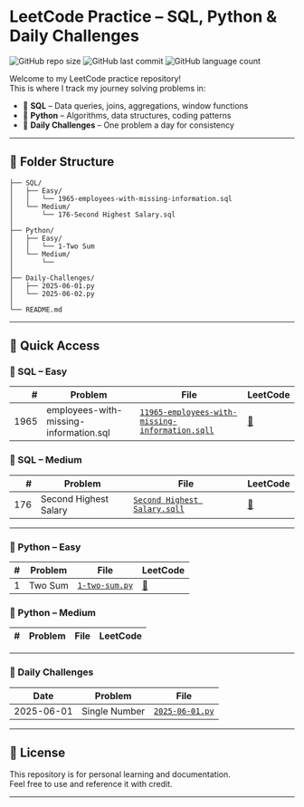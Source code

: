 # LeetCode Practice – SQL, Python & Daily Challenges

![GitHub repo size](https://img.shields.io/github/repo-size/Md-ShahNawaj/leetcode-practice)
![GitHub last commit](https://img.shields.io/github/last-commit/Md-ShahNawaj/leetcode-practice)
![GitHub language count](https://img.shields.io/github/languages/count/Md-ShahNawaj/leetcode-practice)

Welcome to my LeetCode practice repository!  
This is where I track my journey solving problems in:

- 🐘 **SQL** – Data queries, joins, aggregations, window functions  
- 🐍 **Python** – Algorithms, data structures, coding patterns  
- 📅 **Daily Challenges** – One problem a day for consistency

---

## 📁 Folder Structure
```leetcode-practice/
├── SQL/
│   ├── Easy/
│   │   └── 1965-employees-with-missing-information.sql
│   └── Medium/
│       └── 176-Second Highest Salary.sql
│
├── Python/
│   ├── Easy/
│   │   └── 1-Two Sum
│   └── Medium/
│       └── 
│
├── Daily-Challenges/
│   ├── 2025-06-01.py
│   └── 2025-06-02.py
│
└── README.md
```

---

## 🔗 Quick Access


### 🐘 SQL – Easy

| # | Problem | File | LeetCode |
|--:|---------|------|----------|
| 1965 | employees-with-missing-information.sql | [`11965-employees-with-missing-information.sqll`](SQL/Easy/1965-employees-with-missing-information.sql) | [🔗](https://leetcode.com/problems/combine-two-tables/) |

### 🐘 SQL – Medium

| # | Problem | File | LeetCode |
|--:|---------|------|----------|
| 176 | Second Highest Salary | [`Second Highest Salary.sqll`](SQL/Medium/176.SecondHighestSalary.sql) | [🔗](https://leetcode.com/problems/second-highest-salary/description/) |

---

### 🐍 Python – Easy

| # | Problem | File | LeetCode |
|--:|---------|------|----------|
| 1 | Two Sum | [`1-two-sum.py`](Python/Easy/1.Tow-Sum.py) | [🔗](https://leetcode.com/problems/two-sum/) |

### 🐍 Python – Medium

| # | Problem | File | LeetCode |
|--:|---------|------|----------|

---

### 📅 Daily Challenges

| Date | Problem | File |
|------|---------|------|
| 2025-06-01 | Single Number | [`2025-06-01.py`](./Daily-Challenges/2025-06-01.py) |


---

## 📄 License

This repository is for personal learning and documentation.  
Feel free to use and reference it with credit.

---




